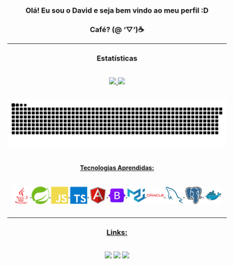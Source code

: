 <div align="center">
 <h3>Olá! Eu sou o David e seja bem vindo ao meu perfil :D</h3>
 <h3>Café? (@ ‘▽‘)☕</h3>

 <hr>
 <h3>Estatísticas</h3><br>
 
 <div>
   <a href="https://github.com/DavidLiz">
   <img height="180em" src="https://github-readme-stats.vercel.app/api?username=DavidLiz&show_icons=true&theme=react&include_all_commits=true&count_private=true"/>
   <img height="180em" src="https://github-readme-stats.vercel.app/api/top-langs/?username=DavidLiz&layout=compact&langs_count=7&theme=react"/>
 </div><br>
  
   ![Snake animation](https://github.com/DavidLiz/DavidLiz/blob/output/github-contribution-grid-snake.svg)<br><br>

 <div>
    <h4>Tecnologias Aprendidas:</h4><br>
    <img align="center" alt="JAVA" height="40" width="40" src="https://raw.githubusercontent.com/devicons/devicon/master/icons/java/java-plain.svg">
    <img align="center" alt="SPRING" height="40" width="40" src="https://raw.githubusercontent.com/devicons/devicon/master/icons/spring/spring-original.svg">
    <img align="center" alt="JS" height="40" width="40" src="https://raw.githubusercontent.com/devicons/devicon/master/icons/javascript/javascript-plain.svg">
    <img align="center" alt="TS" height="40" width="40" src="https://raw.githubusercontent.com/devicons/devicon/master/icons/typescript/typescript-original.svg">
    <img align="center" alt="ANGULAR" height="40" width="40" src="https://raw.githubusercontent.com/devicons/devicon/master/icons/angularjs/angularjs-original.svg">
    <img align="center" alt="BOOTSTRAP" height="40" width="40" src="https://raw.githubusercontent.com/devicons/devicon/master/icons/bootstrap/bootstrap-original.svg">
    <img align="center" alt="MATERIAL" height="40" width="40" src="https://raw.githubusercontent.com/devicons/devicon/master/icons/materialui/materialui-original.svg">
    <img align="center" alt="ORACLE" height="40" width="40" src="https://raw.githubusercontent.com/devicons/devicon/master/icons/oracle/oracle-original.svg">
    <img align="center" alt="MYSQL" height="40" width="40" src="https://raw.githubusercontent.com/devicons/devicon/master/icons/mysql/mysql-original.svg">
    <img align="center" alt="POSTGRESQL" height="40" width="40" src="https://raw.githubusercontent.com/devicons/devicon/master/icons/postgresql/postgresql-original.svg">
    <img align="center" alt="DOCKER" height="40" width="40" src="https://raw.githubusercontent.com/devicons/devicon/master/icons/docker/docker-original.svg">
 </div><br>
  
 <hr>
 <h3>Links:</h3><br>

 <div>
    <a href="https://www.linkedin.com/in/david-li-zhao" target="_blank"><img src="https://img.shields.io/badge/-LinkedIn-%230077B5?style=for-the-badge&logo=linkedin&logoColor=white" target="_blank"></a> 
   <a href="https://www.instagram.com/_davidlizh/" target="_blank"><img src="https://img.shields.io/badge/-Instagram-%23E4405F?style=for-the-badge&logo=instagram&logoColor=white" target="_blank"></a>
   <a href="https://steamcommunity.com/id/DavidLiZh/" target="_blank"><img src="https://img.shields.io/badge/Steam-000000?style=for-the-badge&logo=steam&logoColor=white" target="_blank"></a> 
 </div>
</div>
